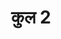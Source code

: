 ---
title: कुल 2
trans: kul 2

type: book

order:
  cat: anga
  aagam: 
    position: 1
    depth: 1
  book: 
    position: 2
    depth: 2

parent:
  type: aagam

children:
  type: part
  count: 4    
---